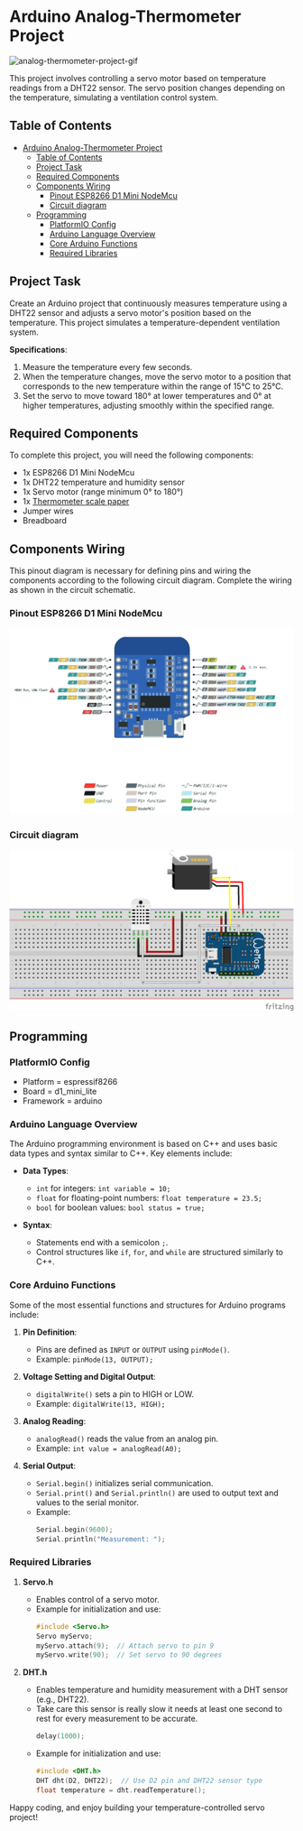 # Arduino Analog-Thermometer Project
<!--
![analog-thermometer-project-image](assets/analog-thermometer.png)
-->

![analog-thermometer-project-gif](assets/analog-thermometer.gif)

This project involves controlling a servo motor based on temperature readings from a DHT22 sensor. The servo position changes depending on the temperature, simulating a ventilation control system.

## Table of Contents
- [Arduino Analog-Thermometer Project](#arduino-analog-thermometer-project)
  - [Table of Contents](#table-of-contents)
  - [Project Task](#project-task)
  - [Required Components](#required-components)
  - [Components Wiring](#components-wiring)
    - [Pinout ESP8266 D1 Mini NodeMcu](#pinout-esp8266-d1-mini-nodemcu)
    - [Circuit diagram](#circuit-diagram)
  - [Programming](#programming)
    - [PlatformIO Config](#platformio-config)
    - [Arduino Language Overview](#arduino-language-overview)
    - [Core Arduino Functions](#core-arduino-functions)
    - [Required Libraries](#required-libraries)

## Project Task
Create an Arduino project that continuously measures temperature using a DHT22 sensor and adjusts a servo motor's position based on the temperature. This project simulates a temperature-dependent ventilation system.

**Specifications**:

1. Measure the temperature every few seconds.
2. When the temperature changes, move the servo motor to a position that corresponds to the new temperature within the range of 15°C to 25°C.
3. Set the servo to move toward 180° at lower temperatures and 0° at higher temperatures, adjusting smoothly within the specified range.


## Required Components
To complete this project, you will need the following components:

- 1x ESP8266 D1 Mini NodeMcu
- 1x DHT22 temperature and humidity sensor
- 1x Servo motor (range minimum 0&deg; to 180&deg;)
- 1x [Thermometer scale paper](https://cdn.instructables.com/ORIG/FYV/HI3Q/IY4QP5G5/FYVHI3QIY4QP5G5.pdf) 
- Jumper wires
- Breadboard

## Components Wiring
This pinout diagram is necessary for defining pins and wiring the components according to the following circuit diagram. Complete the wiring as shown in the circuit schematic.

### Pinout ESP8266 D1 Mini NodeMcu
![ESP8266_D1_Mini_NodeMcu_pinout](assets/ESP2866_D1_Mini_Pinout.png)

### Circuit diagram
![analog_thermometer_circuit_diagram](assets/analog-thermometer_Steckplatine.png)

## Programming

### PlatformIO Config
- Platform = espressif8266
- Board = d1_mini_lite
- Framework = arduino

### Arduino Language Overview
The Arduino programming environment is based on C++ and uses basic data types and syntax similar to C++. Key elements include:

- **Data Types**:
  - `int` for integers: `int variable = 10;`
  - `float` for floating-point numbers: `float temperature = 23.5;`
  - `bool` for boolean values: `bool status = true;`

- **Syntax**: 
  - Statements end with a semicolon `;`.
  - Control structures like `if`, `for`, and `while` are structured similarly to C++.

### Core Arduino Functions

Some of the most essential functions and structures for Arduino programs include:

1. **Pin Definition**:
   - Pins are defined as `INPUT` or `OUTPUT` using `pinMode()`.
   - Example: `pinMode(13, OUTPUT);`

2. **Voltage Setting and Digital Output**:
   - `digitalWrite()` sets a pin to HIGH or LOW.
   - Example: `digitalWrite(13, HIGH);`

3. **Analog Reading**:
   - `analogRead()` reads the value from an analog pin.
   - Example: `int value = analogRead(A0);`

4. **Serial Output**:
   - `Serial.begin()` initializes serial communication.
   - `Serial.print()` and `Serial.println()` are used to output text and values to the serial monitor.
   - Example:
     ```cpp
     Serial.begin(9600);
     Serial.println("Measurement: ");
     ```

### Required Libraries

1. **Servo.h**
   - Enables control of a servo motor.
   - Example for initialization and use:
     ```cpp
     #include <Servo.h>
     Servo myServo;
     myServo.attach(9);  // Attach servo to pin 9
     myServo.write(90);  // Set servo to 90 degrees
     ```

2. **DHT.h**
   - Enables temperature and humidity measurement with a DHT sensor (e.g., DHT22).
   - Take care this sensor is really slow it needs at least one second to rest for every measurement to be accurate.
      ```cpp
     delay(1000);
     ```
   - Example for initialization and use:
     ```cpp
     #include <DHT.h>
     DHT dht(D2, DHT22);  // Use D2 pin and DHT22 sensor type
     float temperature = dht.readTemperature();
     ```

Happy coding, and enjoy building your temperature-controlled servo project!
